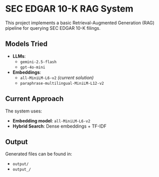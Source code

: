 # SEC EDGAR 10-K RAG System

This project implements a basic Retrieval-Augmented Generation (RAG) pipeline for querying SEC EDGAR 10-K filings.

## Models Tried
- **LLMs**: 
  - `gemini-2.5-flash`
  - `gpt-4o-mini`
- **Embeddings**:
  - `all-MiniLM-L6-v2` *(current solution)*
  - `paraphrase-multilingual-MiniLM-L12-v2`

## Current Approach
The system uses:
- **Embedding model**: `all-MiniLM-L6-v2`
- **Hybrid Search**: Dense embeddings + TF-IDF
  
## Output
Generated files can be found in:
- `output/`
- `output_/`
